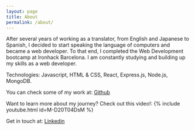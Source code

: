```yaml
---
layout: page
title: About
permalink: /about/
---
```


After several years of working as a translator, from English and Japanese to Spanish, I decided to start speaking the language of computers and became a web developer. To that end, I completed the Web Development bootcamp at Ironhack Barcelona. I am constantly studying and building up my skills as a web developer.

Technologies: Javascript, HTML & CSS, React, Express.js, Node.js, MongoDB.

You can check some of my work at:
[Github](https://github.com/DidacBA)

Want to learn more about my journey? Check out this video!:
{% include youtube.html id=M-D20T04DsM %}

Get in touch at:
[Linkedin](https://www.linkedin.com/in/didac-bigorda/)
